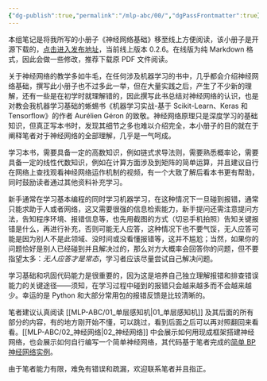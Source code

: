 ```yaml
---
{"dg-publish":true,"permalink":"/mlp-abc/00/","dgPassFrontmatter":true}
---
```



本组笔记是将我所写的小册子《神经网络基础》移至线上方便阅读，该小册子是开源下载的，[点击进入发布地址]( https://github.com/Aegis1863/MLP-ABC/releases )，当前线上版本 0.2.6。在线版为纯 Markdown 格式，因此会做一些修改，推荐下载原 PDF 文件阅读。

关于神经网络的教学多如牛毛，在任何涉及机器学习的书中，几乎都会介绍神经网络基础，撰写此小册子也不过多此一举，但在大量实践之后，产生了不少新的理解，还有一些是在初学时就理解错的，因此撰写此书总结对神经网络的认识，也是对教会我机器学习基础的蜥蜴书《机器学习实战-基于 Scikit-Learn、Keras 和 Tensorflow》的作者 Aurélien Géron 的致敬。神经网络原理只是深度学习的基础知识，但真正写本书时，发现其细节之多也难以介绍完全，本小册子的目的就在于阐释笔者对于神经网络的全部理解，几乎是一气呵成。

学习本书，需要具备一定的高数知识，例如链式求导法则，需要熟悉概率论，需要具备一定的线性代数知识，例如在计算方面涉及到矩阵的简单运算，并且建议自行在网络上查找观看神经网络运作机制的视频，有一个大致了解后看本书更有帮助，同时鼓励读者通过其他资料补充学习。

新手通常在学习基本编程的同时学习机器学习，在这种情况下一旦碰到报错，通常只能求助于人或者网络，这又需要很强的信息检索能力，新手提问还需注意提问方法，告知程序环境、报错信息等，也先用截图的方式（切忌手机拍照）告知关键报错是什么，再进行补充，否则可能无人应答，这种情况下也不要气馁，无人应答可能是因为别人不是此领域、没时间或没看懂报错等，这并不尴尬；当然，如果你的问题恰好是别人已经碰到并且解决过的，那么对方大概率会回答你的问题，但不要指望太多：*无人应答才是常态*，学习者应该尽量尝试自己解决问题。

学习基础和巩固代码能力是很重要的，因为这是培养自己独立理解报错和排查错误能力的关键途径——须知，在学习过程中碰到的报错只会越来越多而不会越来越少。幸运的是 Python 和大部分常用包的报错反馈是比较清晰的。

笔者建议认真阅读 [[MLP-ABC/01_单层感知机\|01_单层感知机]] 及其后面的所有部分的内容，有的地方刚开始不懂，可以跳过，看到后面之后可以再对照翻回来看看。[[MLP-ABC/02_神经网络\|02_神经网络]] 中会展示如何用现成框架搭建神经网络，也会展示如何自行编写一个简单神经网络，其代码基于笔者完成的[简单 BP 神经网络实例]( https://github.com/Aegis1863/ML_practice/blob/master/机器学习笔记/X_01_手搓BP神经网络.ipynb )。

由于笔者能力有限，难免有错误和疏漏，欢迎联系笔者并且指正。